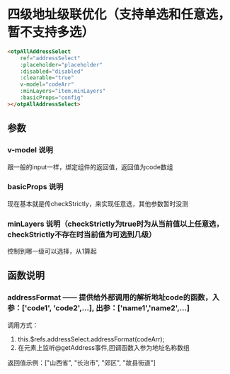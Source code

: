 # 四级地址级联优化（支持单选和任意选，暂不支持多选）
```html
<otpAllAddressSelect
    ref="addressSelect"
    :placeholder="placeholder"
    :disabled="disabled"
    :clearable="true"
    v-model="codeArr"
    :minLayers="item.minLayers"
    :basicProps="config"
></otpAllAddressSelect>
```
## 参数
### v-model 说明
跟一般的input一样，绑定组件的返回值，返回值为code数组
### basicProps 说明
现在基本就是传checkStrictly，来实现任意选，其他参数暂时没测
### minLayers 说明（checkStrictly为true时为从当前值以上任意选，checkStrictly不存在时当前值为可选到几级）
控制到哪一级可以选择，从1算起

## 函数说明
### addressFormat —— 提供给外部调用的解析地址code的函数，入参：['code1', 'code2',...], 出参：['name1','name2',...]
调用方式：
1. this.$refs.addressSelect.addressFormat(codeArr);
2. 在元素上监听@getAddress事件,回调函数入参为地址名称数组

返回值示例：["山西省", "长治市", "郊区", "故县街道"]